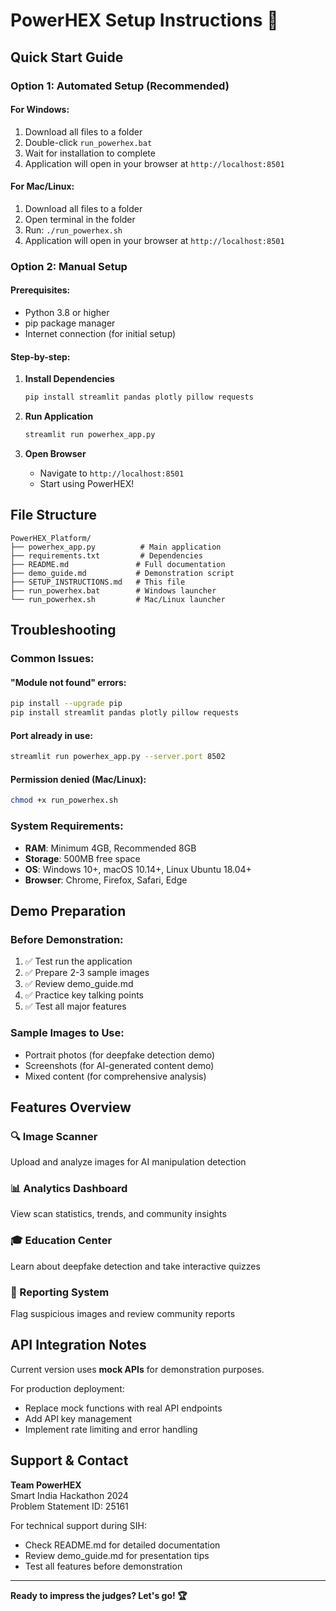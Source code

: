 # PowerHEX Setup Instructions 🚀

## Quick Start Guide

### Option 1: Automated Setup (Recommended)

#### For Windows:
1. Download all files to a folder
2. Double-click `run_powerhex.bat`
3. Wait for installation to complete
4. Application will open in your browser at `http://localhost:8501`

#### For Mac/Linux:
1. Download all files to a folder
2. Open terminal in the folder
3. Run: `./run_powerhex.sh`
4. Application will open in your browser at `http://localhost:8501`

### Option 2: Manual Setup

#### Prerequisites:
- Python 3.8 or higher
- pip package manager
- Internet connection (for initial setup)

#### Step-by-step:
1. **Install Dependencies**
   ```bash
   pip install streamlit pandas plotly pillow requests
   ```

2. **Run Application**
   ```bash
   streamlit run powerhex_app.py
   ```

3. **Open Browser**
   - Navigate to `http://localhost:8501`
   - Start using PowerHEX!

## File Structure
```
PowerHEX_Platform/
├── powerhex_app.py          # Main application
├── requirements.txt         # Dependencies
├── README.md               # Full documentation
├── demo_guide.md           # Demonstration script
├── SETUP_INSTRUCTIONS.md   # This file
├── run_powerhex.bat        # Windows launcher
└── run_powerhex.sh         # Mac/Linux launcher
```

## Troubleshooting

### Common Issues:

#### "Module not found" errors:
```bash
pip install --upgrade pip
pip install streamlit pandas plotly pillow requests
```

#### Port already in use:
```bash
streamlit run powerhex_app.py --server.port 8502
```

#### Permission denied (Mac/Linux):
```bash
chmod +x run_powerhex.sh
```

### System Requirements:
- **RAM**: Minimum 4GB, Recommended 8GB
- **Storage**: 500MB free space
- **OS**: Windows 10+, macOS 10.14+, Linux Ubuntu 18.04+
- **Browser**: Chrome, Firefox, Safari, Edge

## Demo Preparation

### Before Demonstration:
1. ✅ Test run the application
2. ✅ Prepare 2-3 sample images
3. ✅ Review demo_guide.md
4. ✅ Practice key talking points
5. ✅ Test all major features

### Sample Images to Use:
- Portrait photos (for deepfake detection demo)
- Screenshots (for AI-generated content demo)  
- Mixed content (for comprehensive analysis)

## Features Overview

### 🔍 Image Scanner
Upload and analyze images for AI manipulation detection

### 📊 Analytics Dashboard  
View scan statistics, trends, and community insights

### 🎓 Education Center
Learn about deepfake detection and take interactive quizzes

### 🚩 Reporting System
Flag suspicious images and review community reports

## API Integration Notes

Current version uses **mock APIs** for demonstration purposes. 

For production deployment:
- Replace mock functions with real API endpoints
- Add API key management
- Implement rate limiting and error handling

## Support & Contact

**Team PowerHEX**  
Smart India Hackathon 2024  
Problem Statement ID: 25161  

For technical support during SIH:
- Check README.md for detailed documentation
- Review demo_guide.md for presentation tips
- Test all features before demonstration

---

**Ready to impress the judges? Let's go! 🏆**